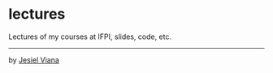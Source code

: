 # lectures
Lectures of my courses at IFPI, slides, code, etc.

---
by [Jesiel Viana](www.jesielviana.com)